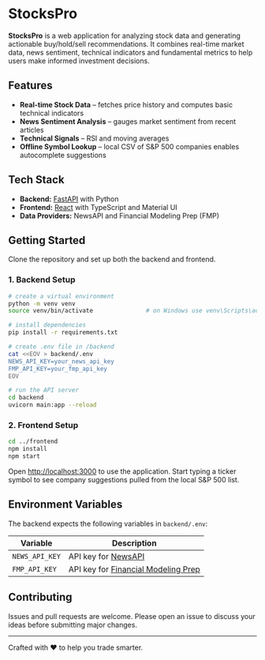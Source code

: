 # StocksPro

**StocksPro** is a web application for analyzing stock data and generating actionable buy/hold/sell recommendations. It combines real-time market data, news sentiment, technical indicators and fundamental metrics to help users make informed investment decisions.

## Features

- **Real-time Stock Data** – fetches price history and computes basic technical indicators
- **News Sentiment Analysis** – gauges market sentiment from recent articles
- **Technical Signals** – RSI and moving averages
- **Offline Symbol Lookup** – local CSV of S&P&nbsp;500 companies enables autocomplete suggestions

## Tech Stack

- **Backend:** [FastAPI](https://fastapi.tiangolo.com/) with Python
- **Frontend:** [React](https://reactjs.org/) with TypeScript and Material UI
- **Data Providers:** NewsAPI and Financial Modeling Prep (FMP)

## Getting Started

Clone the repository and set up both the backend and frontend.

### 1. Backend Setup

```bash
# create a virtual environment
python -m venv venv
source venv/bin/activate               # on Windows use venv\Scripts\activate

# install dependencies
pip install -r requirements.txt

# create .env file in /backend
cat <<EOV > backend/.env
NEWS_API_KEY=your_news_api_key
FMP_API_KEY=your_fmp_api_key
EOV

# run the API server
cd backend
uvicorn main:app --reload
```

### 2. Frontend Setup

```bash
cd ../frontend
npm install
npm start
```

Open <http://localhost:3000> to use the application. Start typing a ticker symbol to see company suggestions pulled from the local S&P 500 list.

## Environment Variables

The backend expects the following variables in `backend/.env`:

| Variable       | Description                         |
| -------------- | ----------------------------------- |
| `NEWS_API_KEY` | API key for [NewsAPI](https://newsapi.org/) |
| `FMP_API_KEY`  | API key for [Financial Modeling Prep](https://financialmodelingprep.com/) |

## Contributing

Issues and pull requests are welcome. Please open an issue to discuss your ideas before submitting major changes.

---

Crafted with ❤️ to help you trade smarter.
